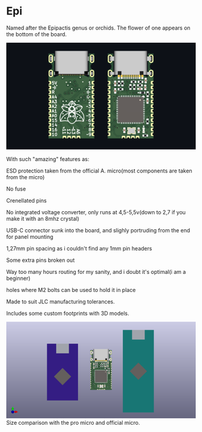 # Epi

Named after the Epipactis genus or orchids. The flower of one appears on the bottom of the board.

![board](board2.png)

With such "amazing" features as:

ESD protection taken from the official A. micro(most components are taken from the micro)

No fuse

Crenellated pins

No integrated voltage converter, only runs at 4,5-5,5v(down to 2,7 if you make it with an 8mhz crystal)

USB-C connector sunk into the board, and slighly portruding from the end for panel mounting

1,27mm pin spacing as i couldn't find any 1mm pin headers

Some extra pins broken out

Way too many hours routing for my sanity, and i doubt it's optimal(i am a beginner)

holes where M2 bolts can be used to hold it in place

Made to suit JLC manufacturing tolerances.

Includes some custom footprints with 3D models.

![comp](comparison.png)
Size comparison with the pro micro and official micro.
